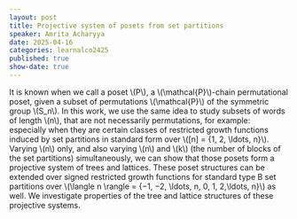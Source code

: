 ```yaml
---
layout: post
title: Projective system of posets from set partitions
speaker: Amrita Acharyya 
date: 2025-04-16
categories: learnalco2425
published: true
show-date: true
---
```

It is known when we call a poset \\(P\\), a \\(\mathcal{P}\\)-chain permutational poset, given a subset of permutations
\\(\mathcal{P}\\) of the symmetric group \\(S_n\\).
In this work, we use the same idea to study subsets of words of length \\(n\\), that are not necessarily permutations, for example: especially when they are certain classes of restricted
growth functions induced by set partitions in standard form over \\([n] = \{1, 2, \ldots, n\}\\). Varying \\(n\\) only, and
also varying \\(n\\) and \\(k\\) (the number of blocks of the set partitions) simultaneously, we can show that those
posets form a projective system of trees and lattices.
These poset structures can be extended over signed
restricted growth functions for standard type B set partitions over \\(\langle n \rangle = {−1, −2, \ldots, n, 0, 1, 2,\ldots, n}\\) as
well. We investigate properties of the tree and lattice structures of these projective systems.
